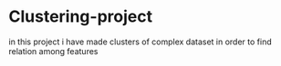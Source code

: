 # Clustering-project
in this project i have made clusters of complex dataset in order to find relation among features 




